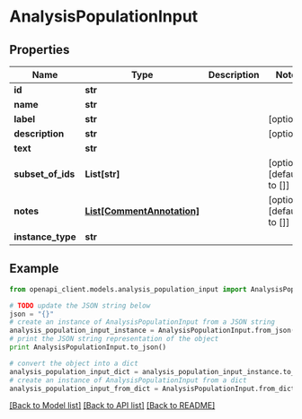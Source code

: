 # AnalysisPopulationInput


## Properties
Name | Type | Description | Notes
------------ | ------------- | ------------- | -------------
**id** | **str** |  | 
**name** | **str** |  | 
**label** | **str** |  | [optional] 
**description** | **str** |  | [optional] 
**text** | **str** |  | 
**subset_of_ids** | **List[str]** |  | [optional] [default to []]
**notes** | [**List[CommentAnnotation]**](CommentAnnotation.md) |  | [optional] [default to []]
**instance_type** | **str** |  | 

## Example

```python
from openapi_client.models.analysis_population_input import AnalysisPopulationInput

# TODO update the JSON string below
json = "{}"
# create an instance of AnalysisPopulationInput from a JSON string
analysis_population_input_instance = AnalysisPopulationInput.from_json(json)
# print the JSON string representation of the object
print AnalysisPopulationInput.to_json()

# convert the object into a dict
analysis_population_input_dict = analysis_population_input_instance.to_dict()
# create an instance of AnalysisPopulationInput from a dict
analysis_population_input_from_dict = AnalysisPopulationInput.from_dict(analysis_population_input_dict)
```
[[Back to Model list]](../README.md#documentation-for-models) [[Back to API list]](../README.md#documentation-for-api-endpoints) [[Back to README]](../README.md)


